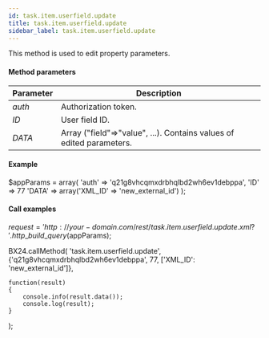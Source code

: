 ```yaml
---
id: task.item.userfield.update
title: task.item.userfield.update
sidebar_label: task.item.userfield.update
---
```

This method is used to edit property parameters.

#### Method parameters

| Parameter | Description |
| --- | --- |
| _auth_ | Authorization token. |
| _ID_ | User field ID. |
| _DATA_ | Array ("field"=>"value", ...). Contains values of edited parameters. |

#### Example

$appParams = array(
    'auth' =\> 'q21g8vhcqmxdrbhqlbd2wh6ev1debppa',
    'ID' =\> 77
    'DATA' =\> array('XML_ID' =\> 'new\_external\_id')
);

#### Call examples

$request = 'http://your-domain.com/rest/task.item.userfield.update.xml?'.http\_build\_query($appParams);



BX24.callMethod(
    'task.item.userfield.update',
    {'q21g8vhcqmxdrbhqlbd2wh6ev1debppa', 77, \['XML_ID': 'new\_external\_id'\]},

    function(result)
    {
        console.info(result.data());
        console.log(result);
    }
);